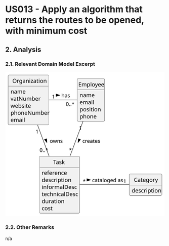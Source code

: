 # US013 - Apply an algorithm that returns the routes to be opened, with minimum cost

## 2. Analysis

### 2.1. Relevant Domain Model Excerpt 

![Domain Model](svg/us006-domain-model.svg)

### 2.2. Other Remarks

n/a